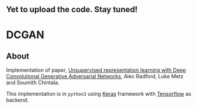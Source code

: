 ## Yet to upload the code. Stay tuned!

# DCGAN

## About

Implementation of paper, [Unsupervised representation learning with Deep Convolutional Generative Adversarial Networks](https://arxiv.org/pdf/1511.06434.pdf), Alec Radford, Luke Metz and Soumith Chintala.

This implementation is in `python3` using [Keras](https://keras.io/) framework with [Tensorflow](https://www.tensorflow.org/) as backend.
